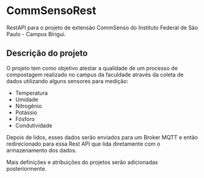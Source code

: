# CommSensoRest

RestAPI para o projeto de extensão CommSenso do Instituto Federal de São Paulo - Campus Birigui. 

## Descrição do projeto
O projeto tem como objetivo atestar a qualidade de um processo de compostagem realizado no campus da faculdade através da coleta de dados utilizando alguns sensores para medição: 
- Temperatura
- Umidade
- Nitrogênio
- Potássio
- Fósforo
- Condutividade

Depois de lidos, esses dados serão enviados para um Broker MQTT e então redirecionado para essa Rest API que lida diretamente com o armazenamento dos dados.

Mais definições e atribuições do projetos serão adicionadas posteriormente.